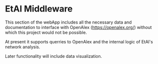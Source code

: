 # EtAl Middleware

This section of the webApp includes all the necessary data and documentation to interface with OpenAlex (https://openalex.org/) without which this project would not be possible.

At present it supports querries to OpenAlex and the internal logic of EtAl's network analysis.

Later functionality will include data visualization.
